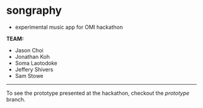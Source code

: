 # songraphy

- experimental music app for OMI hackathon

**TEAM:**
- Jason Choi
- Jonathan Koh
- Soma Laotodoke
- Jeffery Shivers
- Sam Stowe

---

To see the prototype presented at the hackathon, checkout the *prototype* branch.
